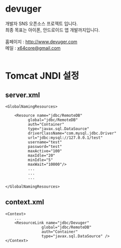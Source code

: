 devuger
=======

개발자 SNS 오픈소스 프로젝트 입니다.<br/>
최종 목표는 아이폰, 안드로이드 앱 개발까지입니다.<br/>
<br/>
홈페이지 : http://www.devuger.com<br/>
메일 : x64core@gmail.com<br/>
<br/>


# Tomcat JNDI 설정 

## server.xml

    <GlobalNamingResources>

        <Resource name="jdbc/RemoteDB"
		      global="jdbc/RemoteDB"
		      auth="Container"
		      type="javax.sql.DataSource"
		      driverClassName="com.mysql.jdbc.Driver"
		      url="jdbc:mysql://127.0.0.1/test"
		      username="test"
		      password="test"
		      maxActive="100"
		      maxIdle="20"
		      minIdle="5"
		      maxWait="10000"/>
              ...
              ...
              ...

    </GlobalNamingResources>


## context.xml

    <Context>
        ...
        <ResourceLink name="jdbc/Devuger"
                    global="jdbc/RemoteDB"
                    auth="Container"
                    type="javax.sql.DataSource" />
    </Context>


